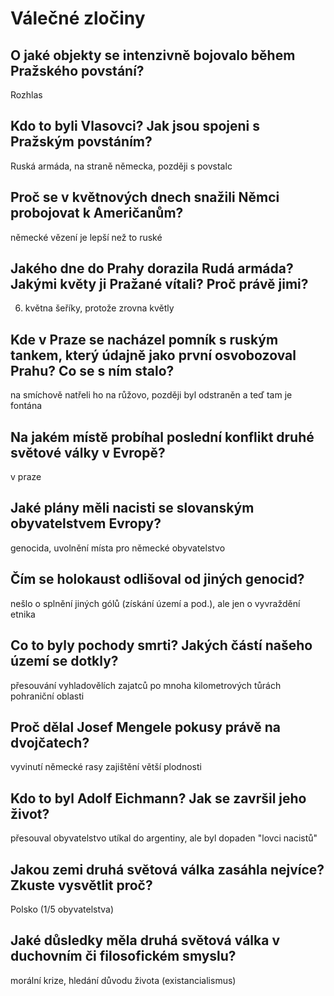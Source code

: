 # Válečné zločiny
## O jaké objekty se intenzivně bojovalo během Pražského povstání?
Rozhlas
## Kdo to byli Vlasovci? Jak jsou spojeni s Pražským povstáním?
Ruská armáda, na straně německa, později s povstalc
## Proč se v květnových dnech snažili Němci probojovat k Američanům?
německé vězení je lepší než to ruské
## Jakého dne do Prahy dorazila Rudá armáda? Jakými květy ji Pražané vítali? Proč právě jimi?
6. května
šeříky, protože zrovna květly
## Kde v Praze se nacházel pomník s ruským tankem, který údajně jako první osvobozoval Prahu? Co se s ním stalo?
na smíchově
natřeli ho na růžovo, později byl odstraněn a teď tam je fontána
## Na jakém místě probíhal poslední konflikt druhé světové války v Evropě?
v praze
## Jaké plány měli nacisti se slovanským obyvatelstvem Evropy?
genocida, uvolnění místa pro německé obyvatelstvo
## Čím se holokaust odlišoval od jiných genocid?
nešlo o splnění jiných gólů (získání území a pod.), ale jen o vyvraždění etnika
## Co to byly pochody smrti? Jakých částí našeho území se dotkly?
přesouvání vyhladovělích zajatců po mnoha kilometrových tůrách 
pohraniční oblasti
## Proč dělal Josef Mengele pokusy právě na dvojčatech?
vyvinutí německé rasy
zajištění větší plodnosti
## Kdo to byl Adolf Eichmann? Jak se završil jeho život? 
přesouval obyvatelstvo
utíkal do argentiny, ale byl dopaden "lovci nacistů"
## Jakou zemi druhá světová válka zasáhla nejvíce? Zkuste vysvětlit proč?
Polsko (1/5 obyvatelstva)
## Jaké důsledky měla druhá světová válka v duchovním či filosofickém smyslu?
morální krize, hledání důvodu života (existancialismus)